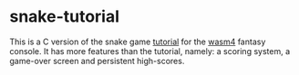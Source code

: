 # snake-tutorial

This is a C version of the snake game [tutorial](https://wasm4.org/docs/tutorials/snake/goal/) for the [wasm4](https://wasm4.org/) fantasy console. It has more features than the tutorial, namely: a scoring system, a game-over screen and persistent high-scores.
